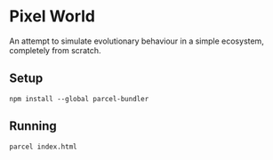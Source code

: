 # Pixel World
An attempt to simulate evolutionary behaviour in a simple ecosystem, completely from scratch.

## Setup
`npm install --global parcel-bundler`

## Running
`parcel index.html`
